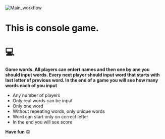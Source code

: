 ![Main_workflow](https://github.com/Alex-Matveenko/console_game_words/actions/workflows/main-workflows.yml/badge.svg)

# This is console game. 

#  💻

**Game words. All players can entert names
and then one by one you should input words.
Every next player should input word
that starts with last letter of previous word.
In the end of a game you will see how many words
each of you input**

* Any number of players
* Only real words can be input
* Only one word
* Without repeating words, only unique words
* Word can start only on correct letter
* In the end you will see score

**Have fun** 🙃
